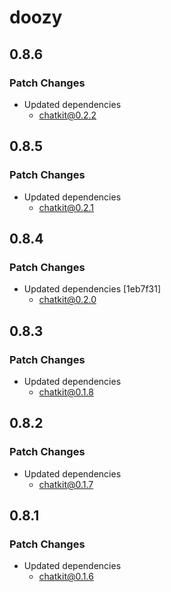 # doozy

## 0.8.6

### Patch Changes

- Updated dependencies
  - chatkit@0.2.2

## 0.8.5

### Patch Changes

- Updated dependencies
  - chatkit@0.2.1

## 0.8.4

### Patch Changes

- Updated dependencies [1eb7f31]
  - chatkit@0.2.0

## 0.8.3

### Patch Changes

- Updated dependencies
  - chatkit@0.1.8

## 0.8.2

### Patch Changes

- Updated dependencies
  - chatkit@0.1.7

## 0.8.1

### Patch Changes

- Updated dependencies
  - chatkit@0.1.6
